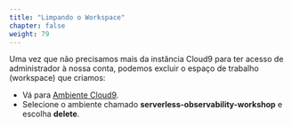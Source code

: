 ```yaml
---
title: "Limpando o Workspace"
chapter: false
weight: 79
---
```


Uma vez que não precisamos mais da instância Cloud9 para ter acesso de administrador
à nossa conta, podemos excluir o espaço de trabalho (workspace) que criamos:

- Vá para [Ambiente Cloud9](https://console.aws.amazon.com/cloud9/home).
- Selecione o ambiente chamado **serverless-observability-workshop** e escolha **delete**.